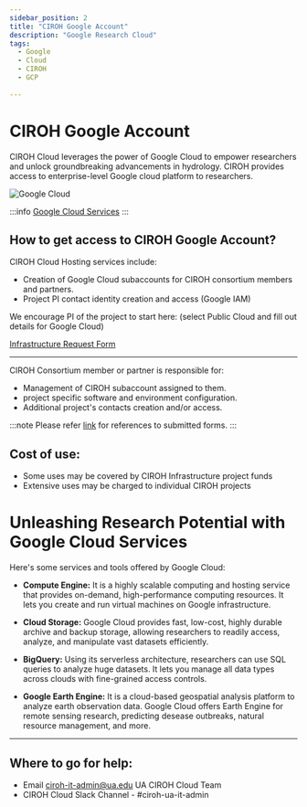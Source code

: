 ```yaml
---
sidebar_position: 2
title: "CIROH Google Account"
description: "Google Research Cloud"
tags:
  - Google
  - Cloud
  - CIROH
  - GCP
 
---
```


# CIROH Google Account


CIROH Cloud leverages the power of Google Cloud to empower researchers and unlock groundbreaking advancements in hydrology. CIROH provides access to enterprise-level Google cloud platform to researchers.

<div className="col col--6" style={{ textAlign: 'center'}}>
				<img src="https://lh3.googleusercontent.com/VEnnK2SyklusfxZ3dIYjlQH3xSwK2BFSJ69TFQ9g8HjM6m3CouRlTia5FW3z3GS0x83WC9TylZCaA9Jf_2kmr7mXxI9_HYLZTFy_bg" alt="Google Cloud" style={{ width: '90%' }} />
</div>

:::info
<a href="https://cloud.google.com/">Google Cloud Services</a>
:::

## How to get access to CIROH Google Account?

CIROH Cloud Hosting services include:
- Creation of Google Cloud subaccounts for CIROH consortium members and partners.
- Project PI contact identity creation and access (Google IAM)

We encourage PI of the project to start here: (select Public Cloud and fill out details for Google Cloud)

<a class="button button--active button--primary" href="../../../../docs/services/access"> Infrastructure Request Form</a>

---

CIROH Consortium member or partner is responsible for:
- Management of CIROH subaccount assigned to them.
- project specific software and environment configuration.
- Additional project's contacts creation and/or access.


:::note
Please refer [link](https://github.com/CIROH-UA/NGIAB-CloudInfra/issues?q=is:issue+is:closed+label:google) for references to submitted forms.
:::


## Cost of use:
- Some uses may be covered by CIROH Infrastructure project funds
- Extensive uses may be charged to individual CIROH projects


# Unleashing Research Potential with Google Cloud Services

Here's some services and tools offered by Google Cloud:

*   **Compute Engine:** It is a highly scalable computing and hosting service that provides on-demand, high-performance computing resources. It lets you create and run virtual machines on Google infrastructure.

*   **Cloud Storage:** Google Cloud provides fast, low-cost, highly durable archive and backup storage, allowing researchers to readily access, analyze, and manipulate vast datasets efficiently.
    
*   **BigQuery:** Using its serverless architecture, researchers can use SQL queries to analyze huge datasets. It lets you manage all data types across clouds with fine-grained access controls.

*   **Google Earth Engine:** It is a cloud-based geospatial analysis platform to analyze earth observation data. Google Cloud offers Earth Engine for remote sensing research, predicting desease outbreaks, natural resource management, and more.

---

## Where to go for help:

- Email ciroh-it-admin@ua.edu UA CIROH Cloud Team
- CIROH Cloud Slack Channel - #ciroh-ua-it-admin



